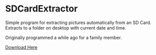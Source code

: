 # SDCardExtractor
Simple program for extracting pictures automatically from an SD Card.
Extracts to a folder on desktop with current date and time.

Originally programmed a while ago for a family member.

[Download Here](https://github.com/ExtraRandom/SDCardExtractor/releases/tag/1.3)


